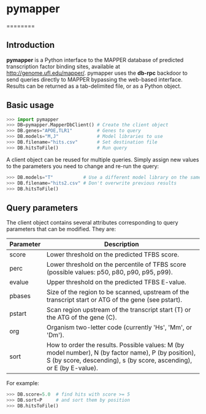 # pymapper
========

## Introduction
**pymapper** is a Python interface to the MAPPER database of predicted transcription
factor binding sites, available at http://genome.ufl.edu/mapper/. pymapper uses the 
**db-rpc** backdoor to send queries directly to MAPPER bypassing the web-based interface. 
Results can be returned as a tab-delimited file, or as a Python object.

## Basic usage

```python
>>> import pymapper
>>> DB=pymapper.MapperDbClient() # Create the client object
>>> DB.genes="APOE,TLR1"         # Genes to query
>>> DB.models="M,J"              # Model libraries to use
>>> DB.filename="hits.csv"       # Set destination file
>>> DB.hitsToFile()              # Run query
```

A client object can be reused for multiple queries. Simply assign new values to the 
parameters you need to change and re-run the query:

```python
>>> DB.models="T"           # Use a different model library on the same genes
>>> DB.filename="hits2.csv" # Don't overwrite previous results
>>> DB.hitsToFile()
```

## Query parameters

The client object contains several attributes corresponding to query parameters that
can be modified. They are:

Parameter | Description
----------|------------
score     |  Lower threshold on the predicted TFBS score.
perc      |  Lower threshold on the percentile of TFBS score (possible values: p50, p80, p90, p95, p99).
evalue    |  Upper threshold on the predicted TFBS E-value.
pbases    |  Size of the region to be scanned, upstream of the transcript start or ATG of the gene (see pstart).
pstart    |  Scan region upstream of the transcript start (T) or the ATG of the gene (C).
org       |  Organism two-letter code (currently 'Hs', 'Mm', or 'Dm').
sort      |  How to order the results. Possible values: M (by model number), N (by factor name), P (by position), S (by score, descending), s (by score, ascending), or E (by E-value).

For example:

```python
>>> DB.score=5.0  # find hits with score >= 5
>>> DB.sort=P     # and sort them by position
>>> DB.hitsToFile()
```
